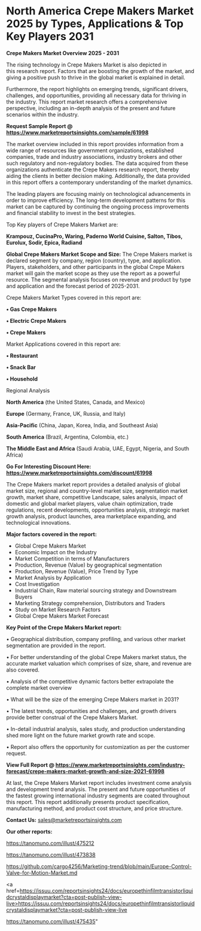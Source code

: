 # North America Crepe Makers Market 2025 by Types, Applications & Top Key Players 2031

<Strong> Crepe Makers Market Overview 2025 - 2031</strong>

The rising technology in Crepe Makers Market is also depicted in this research report. Factors that are boosting the growth of the market, and giving a positive push to thrive in the global market is explained in detail.

Furthermore, the report highlights on emerging trends, significant drivers, challenges, and opportunities, providing all necessary data for thriving in the industry. This report market research offers a comprehensive perspective, including an in-depth analysis of the present and future scenarios within the industry.

<strong>Request Sample Report @ <a href=https://www.marketreportsinsights.com/sample/61998>https://www.marketreportsinsights.com/sample/61998</a></strong>

The market overview included in this report provides information from a wide range of resources like government organizations, established companies, trade and industry associations, industry brokers and other such regulatory and non-regulatory bodies. The data acquired from these organizations authenticate the Crepe Makers research report, thereby aiding the clients in better decision making. Additionally, the data provided in this report offers a contemporary understanding of the market dynamics.

The leading players are focusing mainly on technological advancements in order to improve efficiency. The long-term development patterns for this market can be captured by continuing the ongoing process improvements and financial stability to invest in the best strategies.

Top Key players of Crepe Makers Market are:

<strong>Krampouz, CucinaPro, Waring, Paderno World Cuisine, Salton, Tibos, Eurolux, Sodir, Epica, Radiand</strong>

<strong><b>Global Crepe Makers Market Scope and Size:</b></strong>
The Crepe Makers market is declared segment by company, region (country), type, and application. Players, stakeholders, and other participants in the global Crepe Makers market will gain the market scope as they use the report as a powerful resource. The segmental analysis focuses on revenue and product by type and application and the forecast period of 2025-2031.

Crepe Makers Market Types covered in this report are:

<strong>• Gas Crepe Makers

• Electric Crepe Makers

• Crepe Makers</strong>

Market Applications covered in this report are:

<strong>• Restaurant

• Snack Bar

• Household</strong> 

Regional Analysis

<strong>North America</strong> (the United States, Canada, and Mexico)

<strong>Europe</strong> (Germany, France, UK, Russia, and Italy)

<strong>Asia-Pacific</strong> (China, Japan, Korea, India, and Southeast Asia)

<strong>South America</strong> (Brazil, Argentina, Colombia, etc.)

<strong>The Middle East and Africa</strong> (Saudi Arabia, UAE, Egypt, Nigeria, and South Africa)

<strong>Go For Interesting Discount Here: <a href=https://www.marketreportsinsights.com/discount/61998>https://www.marketreportsinsights.com/discount/61998</a></strong>

The Crepe Makers market report provides a detailed analysis of global market size, regional and country-level market size, segmentation market growth, market share, competitive Landscape, sales analysis, impact of domestic and global market players, value chain optimization, trade regulations, recent developments, opportunities analysis, strategic market growth analysis, product launches, area marketplace expanding, and technological innovations.

<strong><b>Major factors covered in the report:</b></strong>
<ul>
  <li>Global Crepe Makers Market </li>
  <li>Economic Impact on the Industry</li>
  <li>Market Competition in terms of Manufacturers</li>
  <li>Production, Revenue (Value) by geographical segmentation</li>
  <li>Production, Revenue (Value), Price Trend by Type</li>
  <li>Market Analysis by Application</li>
  <li>Cost Investigation</li>
  <li>Industrial Chain, Raw material sourcing strategy and Downstream Buyers</li>
  <li>Marketing Strategy comprehension, Distributors and Traders</li>
  <li>Study on Market Research Factors</li>
  <li>Global Crepe Makers Market Forecast</li>
</ul>

<strong><b>Key Point of the Crepe Makers Market report:</b></strong>

• Geographical distribution, company profiling, and various other market segmentation are provided in the report.

• For better understanding of the global Crepe Makers market status, the accurate market valuation which comprises of size, share, and revenue are also covered.

• Analysis of the competitive dynamic factors better extrapolate the complete market overview

• What will be the size of the emerging Crepe Makers market in 2031?

• The latest trends, opportunities and challenges, and growth drivers provide better construal of the Crepe Makers Market.

• In-detail industrial analysis, sales study, and production understanding shed more light on the future market growth rate and scope.

• Report also offers the opportunity for customization as per the customer request.

<strong><b>View Full Report @ <a href=https://www.marketreportsinsights.com/industry-forecast/crepe-makers-market-growth-and-size-2021-61998>https://www.marketreportsinsights.com/industry-forecast/crepe-makers-market-growth-and-size-2021-61998</a></b></strong>


At last, the Crepe Makers Market report includes investment come analysis and development trend analysis. The present and future opportunities of the fastest growing international industry segments are coated throughout this report. This report additionally presents product specification, manufacturing method, and product cost structure, and price structure.

<strong>Contact Us:</strong>
sales@marketreportsinsights.com

<strong>Our other reports:</strong>

<a href=https://tanomuno.com/illust/475212>https://tanomuno.com/illust/475212</a>

<a href=https://tanomuno.com/illust/473838>https://tanomuno.com/illust/473838</a>

<a href=https://github.com/cargo4256/Marketing-trend/blob/main/Europe-Control-Valve-for-Motion-Market.md>https://github.com/cargo4256/Marketing-trend/blob/main/Europe-Control-Valve-for-Motion-Market.md</a>

<a href=https://issuu.com/reportsinsights24/docs/europethinfilmtransistorliquidcrystaldisplaymarket?cta=post-publish-view-live>https://issuu.com/reportsinsights24/docs/europethinfilmtransistorliquidcrystaldisplaymarket?cta=post-publish-view-live</a>

<a href=https://tanomuno.com/illust/475435>https://tanomuno.com/illust/475435</a>"
